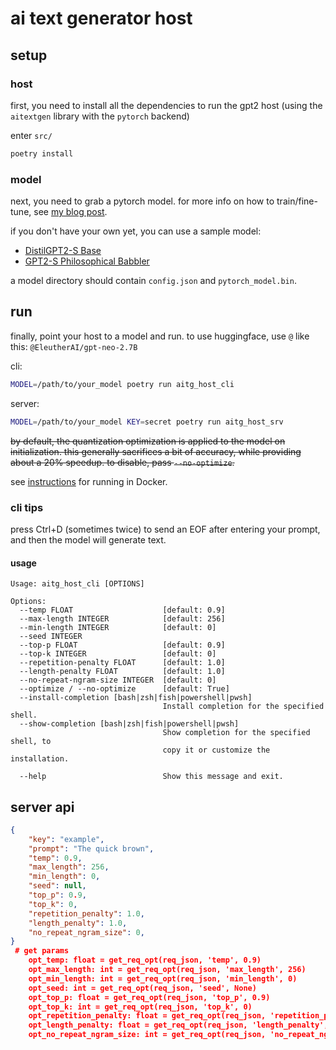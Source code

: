 
# ai text generator host

## setup

### host

first, you need to install all the dependencies to run the gpt2 host (using the `aitextgen` library with the `pytorch` backend)

enter `src/`

```sh
poetry install
```

### model

next, you need to grab a pytorch model.
for more info on how to train/fine-tune, see [my blog post](https://blog.rie.icu/post/microfinetuning_gpt2/).

if you don't have your own yet, you can use a sample model:
+ [DistilGPT2-S Base](https://github.com/xdrie/aitextgen_host/releases/download/v1.0.0/PT_DistilGPT2_ATG.7z)
+ [GPT2-S Philosophical Babbler](https://github.com/xdrie/aitextgen_host/releases/download/v1.0.0/PhilBabble_ATG_20201201_071644__snap6k.7z)

a model directory should contain `config.json` and `pytorch_model.bin`.

## run

finally, point your host to a model and run. to use huggingface, use `@` like this: `@EleutherAI/gpt-neo-2.7B`

cli:
```sh
MODEL=/path/to/your_model poetry run aitg_host_cli
```

server:
```sh
MODEL=/path/to/your_model KEY=secret poetry run aitg_host_srv
```

~~by default, the quantization optimization is applied to the model on initialization. this generally sacrifices a bit of accuracy, while providing about a 20% speedup. to disable, pass `--no-optimize`.~~

see [instructions](doc/docker.md) for running in Docker.

### cli tips
press Ctrl+D (sometimes twice) to send an EOF after entering your prompt, and then the model will generate text.

#### usage

```
Usage: aitg_host_cli [OPTIONS]

Options:
  --temp FLOAT                    [default: 0.9]
  --max-length INTEGER            [default: 256]
  --min-length INTEGER            [default: 0]
  --seed INTEGER
  --top-p FLOAT                   [default: 0.9]
  --top-k INTEGER                 [default: 0]
  --repetition-penalty FLOAT      [default: 1.0]
  --length-penalty FLOAT          [default: 1.0]
  --no-repeat-ngram-size INTEGER  [default: 0]
  --optimize / --no-optimize      [default: True]
  --install-completion [bash|zsh|fish|powershell|pwsh]
                                  Install completion for the specified shell.
  --show-completion [bash|zsh|fish|powershell|pwsh]
                                  Show completion for the specified shell, to
                                  copy it or customize the installation.

  --help                          Show this message and exit.
```

## server api

```json
{
    "key": "example",
    "prompt": "The quick brown",
    "temp": 0.9,
    "max_length": 256,
    "min_length": 0,
    "seed": null,
    "top_p": 0.9,
    "top_k": 0,
    "repetition_penalty": 1.0,
    "length_penalty": 1.0,
    "no_repeat_ngram_size": 0,
}
 # get params
    opt_temp: float = get_req_opt(req_json, 'temp', 0.9)
    opt_max_length: int = get_req_opt(req_json, 'max_length', 256)
    opt_min_length: int = get_req_opt(req_json, 'min_length', 0)
    opt_seed: int = get_req_opt(req_json, 'seed', None)
    opt_top_p: float = get_req_opt(req_json, 'top_p', 0.9)
    opt_top_k: int = get_req_opt(req_json, 'top_k', 0)
    opt_repetition_penalty: float = get_req_opt(req_json, 'repetition_penalty', 1.0)
    opt_length_penalty: float = get_req_opt(req_json, 'length_penalty', 1.0)
    opt_no_repeat_ngram_size: int = get_req_opt(req_json, 'no_repeat_ngram_size', 0)
```